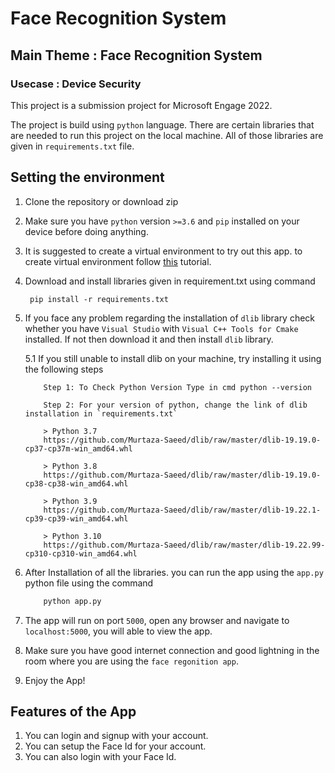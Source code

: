 # Face Recognition System
## Main Theme : Face Recognition System
### Usecase : Device Security

This project is a submission project for Microsoft Engage 2022.

The project is build using `python` language. There are certain libraries that are needed to run this project on the local machine. All of those libraries are given in `requirements.txt` file.

## Setting the environment 
1. Clone the repository or download zip
2. Make sure you have `python` version `>=3.6` and `pip` installed on your device before doing anything.
3. It is suggested to create a virtual environment to try out this app. to create virtual environment follow [this](https://uoa-eresearch.github.io/eresearch-cookbook/recipe/2014/11/26/python-virtual-env/) tutorial.
4. Download and install libraries given in requirement.txt using command 
        
        pip install -r requirements.txt

5. If you face any problem regarding the installation of `dlib` library check whether you have `Visual Studio` with `Visual C++ Tools for Cmake` installed. If not then download it and then install `dlib` library.

    5.1 If you still unable to install dlib on your machine, try installing it using the following steps
    ```text
        Step 1: To Check Python Version Type in cmd python --version
        
        Step 2: For your version of python, change the link of dlib installation in `requirements.txt`

        > Python 3.7
        https://github.com/Murtaza-Saeed/dlib/raw/master/dlib-19.19.0-cp37-cp37m-win_amd64.whl  

        > Python 3.8
        https://github.com/Murtaza-Saeed/dlib/raw/master/dlib-19.19.0-cp38-cp38-win_amd64.whl  

        > Python 3.9
        https://github.com/Murtaza-Saeed/dlib/raw/master/dlib-19.22.1-cp39-cp39-win_amd64.whl  

        > Python 3.10
        https://github.com/Murtaza-Saeed/dlib/raw/master/dlib-19.22.99-cp310-cp310-win_amd64.whl  
    ```   
6.  After Installation of all the libraries. you can run the app using the `app.py` python file using the command
    ```python    
        python app.py
    ```
7. The app will run on port `5000`, open any browser and navigate to `localhost:5000`, you will able to view the app.

8. Make sure you have good internet connection and good lightning in the room where you are using the `face regonition app`.

9. Enjoy the App!

## Features of the App

1. You can login and signup with your account.
2. You can setup the Face Id for your account.
3. You can also login with your Face Id.

